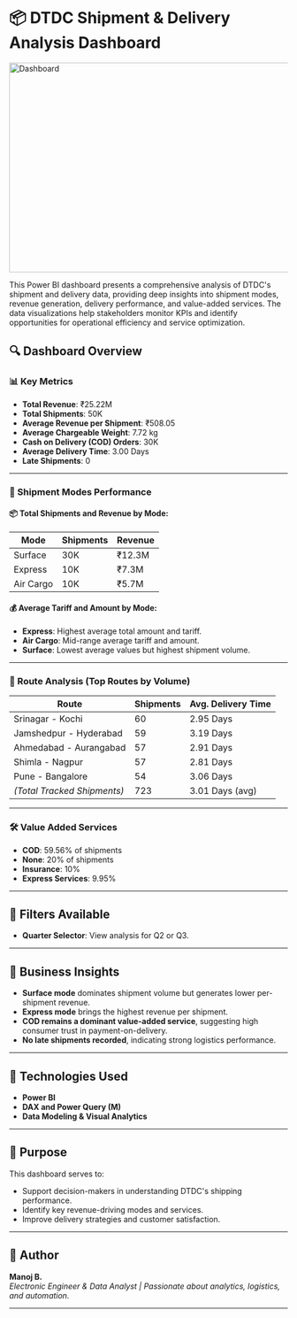 # 📦 DTDC Shipment & Delivery Analysis Dashboard
<img width="673" height="379" alt="Dashboard" src="https://github.com/user-attachments/assets/2b7c1cd6-741b-4cc7-8504-99f53e72be4e" />


This Power BI dashboard presents a comprehensive analysis of DTDC's shipment and delivery data, providing deep insights into shipment modes, revenue generation, delivery performance, and value-added services. The data visualizations help stakeholders monitor KPIs and identify opportunities for operational efficiency and service optimization.

## 🔍 Dashboard Overview

### 📊 Key Metrics
- **Total Revenue**: ₹25.22M
- **Total Shipments**: 50K
- **Average Revenue per Shipment**: ₹508.05
- **Average Chargeable Weight**: 7.72 kg
- **Cash on Delivery (COD) Orders**: 30K
- **Average Delivery Time**: 3.00 Days
- **Late Shipments**: 0

---

### 🚚 Shipment Modes Performance
#### 📦 Total Shipments and Revenue by Mode:
| Mode        | Shipments | Revenue  |
|-------------|-----------|----------|
| Surface     | 30K       | ₹12.3M   |
| Express     | 10K       | ₹7.3M    |
| Air Cargo   | 10K       | ₹5.7M    |

#### 💰 Average Tariff and Amount by Mode:
- **Express**: Highest average total amount and tariff.
- **Air Cargo**: Mid-range average tariff and amount.
- **Surface**: Lowest average values but highest shipment volume.

---

### 🧭 Route Analysis (Top Routes by Volume)
| Route                           | Shipments | Avg. Delivery Time |
|---------------------------------|-----------|---------------------|
| Srinagar - Kochi                | 60        | 2.95 Days           |
| Jamshedpur - Hyderabad          | 59        | 3.19 Days           |
| Ahmedabad - Aurangabad          | 57        | 2.91 Days           |
| Shimla - Nagpur                 | 57        | 2.81 Days           |
| Pune - Bangalore                | 54        | 3.06 Days           |
| *(Total Tracked Shipments)*     | 723       | 3.01 Days (avg)     |

---

### 🛠 Value Added Services
- **COD**: 59.56% of shipments
- **None**: 20% of shipments
- **Insurance**: 10%
- **Express Services**: 9.95%

---

## 🧩 Filters Available
- **Quarter Selector**: View analysis for Q2 or Q3.

---

## 💼 Business Insights
- **Surface mode** dominates shipment volume but generates lower per-shipment revenue.
- **Express mode** brings the highest revenue per shipment.
- **COD remains a dominant value-added service**, suggesting high consumer trust in payment-on-delivery.
- **No late shipments recorded**, indicating strong logistics performance.

---

## 📁 Technologies Used
- **Power BI**
- **DAX and Power Query (M)**
- **Data Modeling & Visual Analytics**

---

## 🧠 Purpose
This dashboard serves to:
- Support decision-makers in understanding DTDC's shipping performance.
- Identify key revenue-driving modes and services.
- Improve delivery strategies and customer satisfaction.

---

## 📌 Author
**Manoj B.**  
*Electronic Engineer & Data Analyst | Passionate about analytics, logistics, and automation.*

---


